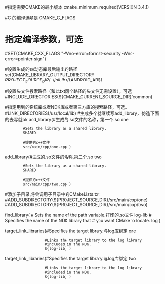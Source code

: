 #指定需要CMAKE的最小版本
cmake_minimum_required(VERSION 3.4.1)


#C 的编译选项是 CMAKE_C_FLAGS
# 指定编译参数，可选
#SET(CMAKE_CXX_FLAGS "-Wno-error=format-security -Wno-error=pointer-sign")

#设置生成的so动态库最后输出的路径
set(CMAKE_LIBRARY_OUTPUT_DIRECTORY ${PROJECT_SOURCE_DIR}/../jniLibs/${ANDROID_ABI})

#设置头文件搜索路径（和此txt同个路径的头文件无需设置），可选
#INCLUDE_DIRECTORIES(${CMAKE_CURRENT_SOURCE_DIR}/common)

#指定用到的系统库或者NDK库或者第三方库的搜索路径，可选。
#LINK_DIRECTORIES(/usr/local/lib)
#生成多个就继续写add_library，仿造下面的去写就ok
add_library(#生成的.so文件的名称，第一个.so
            one

            #Sets the library as a shared library.
            SHARED

            #提供的c++文件
            src/main/cpp/one.cpp )

add_library(#生成的.so文件的名称,第二个.so
            two

            #Sets the library as a shared library.
            SHARED

            #提供的c++文件
            src/main/cpp/two.cpp )

#添加子目录,将会调用子目录中的CMakeLists.txt
#ADD_SUBDIRECTORY(${PROJECT_SOURCE_DIR}/src/main/cpp/one)
#ADD_SUBDIRECTORY(${PROJECT_SOURCE_DIR}/src/main/cpp/two)


find_library( # Sets the name of the path variable.打印的.so文件
              log-lib
              # Specifies the name of the NDK library that
              # you want CMake to locate.
              log )

target_link_libraries(#Specifies the target library.与log库绑定
                      one

                      #Links the target library to the log library
                      #included in the NDK.
                      ${log-lib} )
target_link_libraries(#Specifies the target library.与log库绑定
                      two

                      #Links the target library to the log library
                      #included in the NDK.
                      ${log-lib} )
